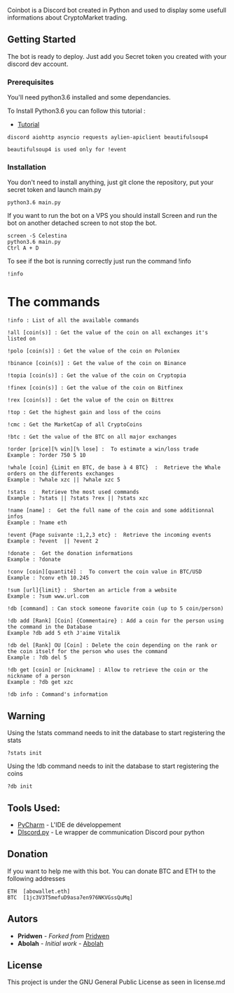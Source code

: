 Coinbot is a Discord bot created in Python and used to display some usefull informations about CryptoMarket trading.

## Getting Started

The bot is ready to deploy. Just add you Secret token you created with your discord dev account.

### Prerequisites

You'll need python3.6 installed and some dependancies.

To Install Python3.6 you can follow this tutorial :

* [Tutorial](https://unix.stackexchange.com/questions/332641/how-to-install-python-3-6)

```
discord aiohttp asyncio requests aylien-apiclient beautifulsoup4

beautifulsoup4 is used only for !event
```

### Installation

You don't need to install anything, just git clone the repository, put your secret token and launch main.py

```
python3.6 main.py
```
If you want to run the bot on a VPS you should install Screen and run the bot on another detached screen to not stop the bot.

```
screen -S Celestina
python3.6 main.py
Ctrl A + D
```


To see if the bot is running correctly just run the command !info
```
!info
```
# The commands 

```
!info : List of all the available commands
```
```
!all [coin(s)] : Get the value of the coin on all exchanges it's listed on
```
```
!polo [coin(s)] : Get the value of the coin on Poloniex
```
```
!binance [coin(s)] : Get the value of the coin on Binance
```
```
!topia [coin(s)] : Get the value of the coin on Cryptopia
```
```
!finex [coin(s)] : Get the value of the coin on Bitfinex
```
```
!rex [coin(s)] : Get the value of the coin on Bittrex
```
```
!top : Get the highest gain and loss of the coins
```
```
!cmc : Get the MarketCap of all CryptoCoins
```
```
!btc : Get the value of the BTC on all major exchanges
```
```
!order [price][% win][% lose] :  To estimate a win/loss trade
Example : ?order 750 5 10
```
```
!whale [coin] {Limit en BTC, de base à 4 BTC}  :  Retrieve the Whale orders on the differents exchanges
Example : ?whale xzc || ?whale xzc 5
```
```
!stats  :  Retrieve the most used commands 
Example : ?stats || ?stats ?rex || ?stats xzc
```
```
!name [name] :  Get the full name of the coin and some additionnal infos
Example : ?name eth
```
```
!event {Page suivante :1,2,3 etc} :  Retrieve the incoming events
Example : ?event  || ?event 2
```
```
!donate :  Get the donation informations
Example : ?donate
```
```
!conv [coin][quantité] :  To convert the coin value in BTC/USD
Example : ?conv eth 10.245
```
```
!sum [url]{limit} :  Shorten an article from a website
Example : ?sum www.url.com
```
```
!db [command] : Can stock someone favorite coin (up to 5 coin/person)

!db add [Rank] [Coin] {Commentaire} : Add a coin for the person using the command in the Database
Example ?db add 5 eth J'aime Vitalik

!db del [Rank] OU [Coin] : Delete the coin depending on the rank or the coin itself for the person who uses the command
Example : ?db del 5

!db get [coin] or [nickname] : Allow to retrieve the coin or the nickname of a person
Example : ?db get xzc

!db info : Command's information
```

## Warning

Using the !stats command needs to init the database to start registering the stats
```
?stats init
```

Using the !db command needs to init the database to start registering the coins
```
?db init
```

## Tools Used:

* [PyCharm](https://www.jetbrains.com/pycharm/) - L'IDE de développement 
* [DIscord.py](https://github.com/Rapptz/discord.py) - Le wrapper de communication Discord pour python


## Donation

If you want to help me with this bot. You can donate BTC and ETH to the following addresses
```
ETH  [abowallet.eth]
BTC  [1jc3V3T5mefuD9asa7en976NKVGssQuMq]
```

## Autors

* **Pridwen** - *Forked from* [Pridwen](https://github.com/Pridwen/Celestina)
* **Abolah** - *Initial work* - [Abolah](https://github.com/Abolah)


## License

This project is under the GNU General Public License as seen in  license.md